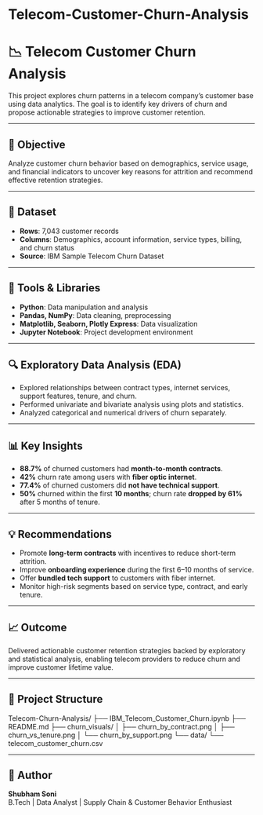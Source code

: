# Telecom-Customer-Churn-Analysis

# 📉 Telecom Customer Churn Analysis

This project explores churn patterns in a telecom company’s customer base using data analytics. The goal is to identify key drivers of churn and propose actionable strategies to improve customer retention.

---

## 🎯 Objective

Analyze customer churn behavior based on demographics, service usage, and financial indicators to uncover key reasons for attrition and recommend effective retention strategies.

---

## 📂 Dataset

- **Rows**: 7,043 customer records  
- **Columns**: Demographics, account information, service types, billing, and churn status  
- **Source**: IBM Sample Telecom Churn Dataset

---

## 🧰 Tools & Libraries

- **Python**: Data manipulation and analysis  
- **Pandas, NumPy**: Data cleaning, preprocessing  
- **Matplotlib, Seaborn, Plotly Express**: Data visualization  
- **Jupyter Notebook**: Project development environment

---

## 🔍 Exploratory Data Analysis (EDA)

- Explored relationships between contract types, internet services, support features, tenure, and churn.
- Performed univariate and bivariate analysis using plots and statistics.
- Analyzed categorical and numerical drivers of churn separately.

---

## 📊 Key Insights

- **88.7%** of churned customers had **month-to-month contracts**.
- **42%** churn rate among users with **fiber optic internet**.
- **77.4%** of churned customers did **not have technical support**.
- **50%** churned within the first **10 months**; churn rate **dropped by 61%** after 5 months of tenure.

---

## 💡 Recommendations

- Promote **long-term contracts** with incentives to reduce short-term attrition.
- Improve **onboarding experience** during the first 6–10 months of service.
- Offer **bundled tech support** to customers with fiber internet.
- Monitor high-risk segments based on service type, contract, and early tenure.

---

## 📈 Outcome

Delivered actionable customer retention strategies backed by exploratory and statistical analysis, enabling telecom providers to reduce churn and improve customer lifetime value.

---

## 📁 Project Structure

Telecom-Churn-Analysis/
├── IBM_Telecom_Customer_Churn.ipynb
├── README.md
├── churn_visuals/
│ ├── churn_by_contract.png
│ ├── churn_vs_tenure.png
│ └── churn_by_support.png
└── data/
└── telecom_customer_churn.csv



---

## 👤 Author

**Shubham Soni**  
B.Tech | Data Analyst | Supply Chain & Customer Behavior Enthusiast
